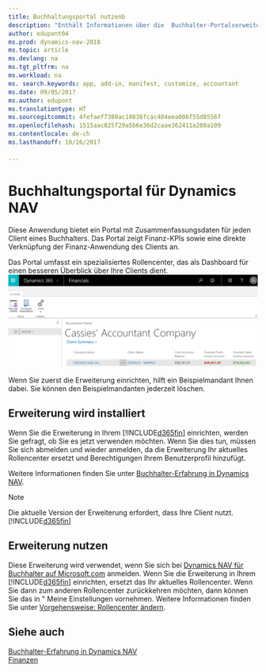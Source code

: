 ```yaml
---
title: Buchhaltungsportal nutzenb
description: "Enthält Informationen über die  Buchhalter-Portalserweiterung."
author: edupont04
ms.prod: dynamics-nav-2018
ms.topic: article
ms.devlang: na
ms.tgt_pltfrm: na
ms.workload: na
ms. search.keywords: app, add-in, manifest, customize, accountant
ms.date: 09/05/2017
ms.author: edupont
ms.translationtype: HT
ms.sourcegitcommit: 4fefaef7380ac10836fcac404eea006f55d8556f
ms.openlocfilehash: 1515aac025f29a5b6e36d2caae362411a280a109
ms.contentlocale: de-ch
ms.lasthandoff: 10/16/2017

---
```

# <a name="accountant-portal-for-dynamics-nav"></a>Buchhaltungsportal für Dynamics NAV
Diese Anwendung bietet ein Portal mit Zusammenfassungsdaten für jeden Client eines Buchhalters. Das Portal zeigt Finanz-KPIs sowie eine direkte Verknüpfung der Finanz-Anwendung des Clients an.  

Das Portal umfasst ein spezialisiertes Rollencenter, das als Dashboard für einen besseren Überblick über Ihre Clients dient.  
[![Buchhaltungsportal](./media/ui-extensions-accportal/accountant-portal.png)](https://go.microsoft.com/fwlink/?linkid=851257)

Wenn Sie zuerst die Erweiterung einrichten, hilft ein Beispielmandant Ihnen dabei. Sie können den Beispielmandanten jederzeit löschen.  

## <a name="installing-the-extension"></a>Erweiterung wird installiert
Wenn Sie die Erweiterung in Ihrem [!INCLUDE[d365fin](includes/d365fin_md.md)] einrichten, werden Sie gefragt, ob Sie es jetzt verwenden möchten. Wenn Sie dies tun, müssen Sie sich abmelden und wieder anmelden, da die Erweiterung Ihr aktuelles Rollencenter ersetzt und Berechtigungen Ihrem Benutzerprofil hinzufügt.  

Weitere Informationen finden Sie unter [Buchhalter-Erfahrung in Dynamics NAV](finance-accounting.md).  

> [!NOTE]  
>  Die aktuelle Version der Erweiterung erfordert,  dass Ihre Client nutzt. [!INCLUDE[d365fin](includes/d365fin_md.md)]  

## <a name="using-the-extension"></a>Erweiterung nutzen
Diese Erweiterung wird verwendet, wenn Sie sich bei [Dynamics NAV für Buchhalter auf  Microsoft.com](https://www.microsoft.com/en-us/dynamics365/financial-insights-for-accountants) anmelden. Wenn Sie die Erweiterung in Ihrem [!INCLUDE[d365fin](includes/d365fin_md.md)] einrichten, ersetzt das Ihr aktuelles Rollencenter. Wenn Sie dann zum anderen Rollencenter zurückkehren möchten, dann können Sie das in " Meine Einstellungen vornehmen. Weitere Informationen finden Sie unter [Vorgehensweise: Rollencenter ändern](change-role.md).  

## <a name="see-also"></a>Siehe auch
[Buchhalter-Erfahrung in Dynamics NAV](finance-accounting.md)  
[Finanzen](finance.md)  

